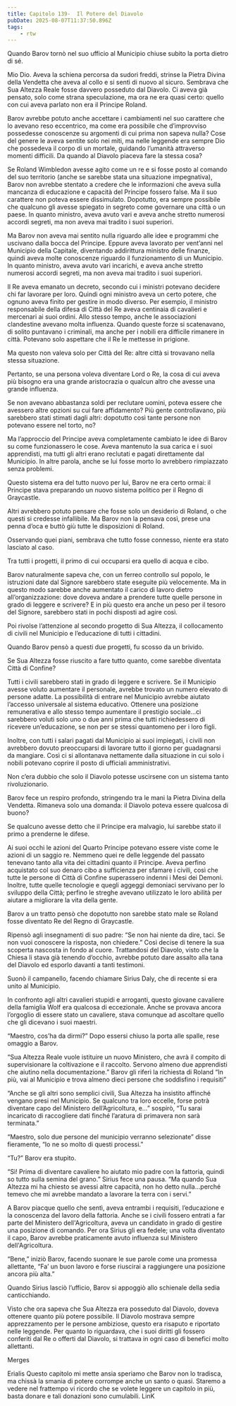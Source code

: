 ```yaml
---
title: Capitolo 139-  Il Potere del Diavolo
pubDate: 2025-08-07T11:37:50.896Z
tags:
    - rtw
---
```



Quando Barov tornò nel suo ufficio al Municipio chiuse subito la porta dietro di sé.


 Mio Dio.  Aveva la schiena percorsa da sudori freddi, strinse la Pietra Divina della Vendetta che aveva al collo e si sentì di nuovo al sicuro. Sembrava che Sua Altezza Reale fosse davvero posseduto dal Diavolo. Ci aveva già pensato, solo come strana speculazione, ma ora ne era quasi certo: quello con cui aveva parlato non era il Principe Roland.


Barov avrebbe potuto anche accettare i cambiamenti nel suo carattere che lo avevano reso eccentrico, ma come era possibile che d’improvviso possedesse conoscenze su argomenti di cui prima non sapeva nulla? Cose del genere le aveva sentite solo nei miti, ma nelle leggende era sempre Dio che possedeva il corpo di un mortale, guidando l’umanità attraverso momenti difficili. Da quando al Diavolo piaceva fare la stessa cosa?


Se Roland Wimbledon avesse agito come un re e si fosse posto al comando del suo territorio (anche se sarebbe stata una situazione impegnativa), Barov non avrebbe stentato a credere che le informazioni che aveva sulla mancanza di educazione e capacità del Principe fossero false. Ma il suo carattere non poteva essere dissimulato. Dopotutto, era sempre possibile che qualcuno gli avesse spiegato in segreto come governare una città o un paese. In quanto ministro, aveva avuto vari e aveva anche stretto numerosi accordi segreti, ma non aveva mai tradito i suoi superiori.


Ma Barov non aveva mai sentito nulla riguardo alle idee e programmi che uscivano dalla bocca del Principe. Eppure aveva lavorato per vent’anni nel Municipio della Capitale, diventando addirittura ministro delle finanze, quindi aveva molte conoscenze riguardo il funzionamento di un Municipio. In quanto ministro, aveva avuto vari incarichi, e aveva anche stretto numerosi accordi segreti, ma non aveva mai tradito i suoi superiori.


Il Re aveva emanato un decreto, secondo cui i ministri potevano decidere chi far lavorare per loro. Quindi ogni ministro aveva un certo potere, che ognuno aveva finito per gestire in modo diverso. Per esempio, il ministro responsabile della difesa di Città del Re aveva centinaia di cavalieri e mercenari ai suoi ordini. Allo stesso tempo, anche le associazioni clandestine avevano molta influenza. Quando queste forze si scatenavano, di solito puntavano i criminali, ma anche per i nobili era difficile rimanere in città. Potevano solo aspettare che il Re le mettesse in prigione.


Ma questo non valeva solo per Città del Re: altre città si trovavano nella stessa situazione.


Pertanto, se una persona voleva diventare Lord o Re, la cosa di cui aveva più bisogno era una grande aristocrazia o qualcun altro che avesse una grande influenza.


Se non avevano abbastanza soldi per reclutare uomini, poteva essere che avessero altre opzioni su cui fare affidamento? Più gente controllavano, più sarebbero stati stimati dagli altri: dopotutto così tante persone non potevano essere nel torto, no?


Ma l’approccio del Principe aveva completamente cambiato le idee di Barov su come funzionassero le cose. Aveva mantenuto la sua carica e i suoi apprendisti, ma tutti gli altri erano reclutati e pagati direttamente dal Municipio. In altre parola, anche se lui fosse morto lo avrebbero rimpiazzato senza problemi.


Questo sistema era del tutto nuovo per lui, Barov ne era certo ormai: il Principe stava preparando un nuovo sistema politico per il Regno di Graycastle.


Altri avrebbero potuto pensare che fosse solo un desiderio di Roland, o che questi si credesse infallibile. Ma Barov non la pensava così, prese una penna d’oca e buttò giù tutte le disposizioni di Roland.


Osservando quei piani, sembrava che tutto fosse connesso, niente era stato lasciato al caso.


Tra tutti i progetti, il primo di cui occuparsi era quello di acqua e cibo.


Barov naturalmente sapeva che, con un ferreo controllo sul popolo, le istruzioni date dal Signore sarebbero state eseguite più velocemente. Ma in questo modo sarebbe anche aumentato il carico di lavoro dietro all’organizzazione: dove doveva andare a prendere tutte quelle persone in grado di leggere e scrivere? E in più questo era anche un peso per il tesoro del Signore, sarebbero stati in pochi disposti ad agire così.


Poi rivolse l’attenzione al secondo progetto di Sua Altezza, il collocamento di civili nel Municipio e l’educazione di tutti i cittadini.


Quando Barov pensò a questi due progetti, fu scosso da un brivido.


Se Sua Altezza fosse riuscito a fare tutto quanto, come sarebbe diventata Città di Confine?


Tutti i civili sarebbero stati in grado di leggere e scrivere. Se il Municipio avesse voluto aumentare il personale, avrebbe trovato un numero elevato di persone adatte. La possibilità di entrare nel Municipio avrebbe aiutato l’accesso universale al sistema educativo. Ottenere una posizione remunerativa e allo stesso tempo aumentare il prestigio sociale…ci sarebbero voluti solo uno o due anni prima che tutti richiedessero di ricevere un’educazione, se non per se stessi quantomeno per i loro figli.


Inoltre, con tutti i salari pagati dal Municipio ai suoi impiegati, i civili non avrebbero dovuto preoccuparsi di lavorare tutto il giorno per guadagnarsi da mangiare. Così ci si allontanava nettamente dalla situazione in cui solo i nobili potevano coprire il posto di ufficiali amministrativi.


Non c’era dubbio che solo il Diavolo potesse uscirsene con un sistema tanto rivoluzionario.


Barov fece un respiro profondo, stringendo tra le mani la Pietra Divina della Vendetta. Rimaneva solo una domanda: il Diavolo poteva essere qualcosa di buono?


Se qualcuno avesse detto che il Principe era malvagio, lui sarebbe stato il primo a prenderne le difese.


Ai suoi occhi le azioni del Quarto Principe potevano essere viste come le azioni di un saggio re. Nemmeno quei re delle leggende del passato tenevano tanto alla vita dei cittadini quanto il Principe. Aveva perfino acquistato col suo denaro cibo a sufficienza per sfamare i civili, così che tutte le persone di Città di Confine superassero indenni i Mesi dei Demoni. Inoltre, tutte quelle tecnologie e quegli aggeggi demoniaci servivano per lo sviluppo della Città; perfino le streghe avevano utilizzato le loro abilità per aiutare a migliorare la vita della gente.


Barov a un tratto pensò che dopotutto non sarebbe stato male se Roland fosse diventato Re del Regno di Graycastle.


Ripensò agli insegnamenti di suo padre: “Se non hai niente da dire, taci. Se non vuoi conoscere la risposta, non chiedere.” Così decise di tenere la sua scoperta nascosta in fondo al cuore. Trattandosi del Diavolo, visto che la Chiesa li stava già tenendo d’occhio, avrebbe potuto dare assalto alla tana del Diavolo ed esporlo davanti a tanti testimoni.


Suonò il campanello, facendo chiamare Sirius Daly, che di recente si era unito al Municipio.


In confronto agli altri cavalieri stupidi e arroganti, questo giovane cavaliere della famiglia Wolf era qualcosa di eccezionale. Anche se provava ancora l’orgoglio di essere stato un cavaliere, stava comunque ad ascoltare quello che gli dicevano i suoi maestri.


“Maestro, cos’ha da dirmi?” Dopo essersi chiuso la porta alle spalle, rese omaggio a Barov.


“Sua Altezza Reale vuole istituire un nuovo Ministero, che avrà il compito di supervisionare  la coltivazione e il raccolto. Servono almeno due apprendisti che aiutino nella documentazione.” Barov gli riferì la richiesta di Roland “In più, vai al Municipio e trova almeno dieci persone che soddisfino i requisiti”


“Anche se gli altri sono semplici civili, Sua Altezza ha insistito affinché vengano presi nel Municipio. Se qualcuno tra loro eccelle, forse potrà diventare capo del Ministero dell’Agricoltura, e…” sospirò, “Tu sarai incaricato di raccogliere dati finché l’aratura di primavera non sarà terminata.”


“Maestro, solo due persone del municipio verranno selezionate” disse fieramente, “Io ne so molto di questi processi.”


“Tu?” Barov era stupito.


“Sì! Prima di diventare cavaliere ho aiutato mio padre con la fattoria, quindi so tutto sulla semina del grano.” Sirius fece una pausa. “Ma quando Sua Altezza mi ha chiesto se avessi altre capacità, non ho detto nulla…perché temevo che mi avrebbe mandato a lavorare la terra con i servi.”


A Barov piacque quello che sentì, aveva entrambi i requisiti, l’educazione e la conoscenza del lavoro della fattoria. Anche se i civili fossero entrati a far parte del Ministero dell'Agricoltura, aveva un candidato in grado di gestire una posizione di comando. Per ora Sirius gli era fedele; una volta diventato il capo, Barov avrebbe praticamente avuto influenza sul Ministero dell'Agricoltura.


“Bene,” iniziò Barov, facendo suonare le sue parole come una promessa allettante, “Fa’ un buon lavoro e forse riuscirai a raggiungere una posizione ancora più alta.”


Quando Sirius lasciò l’ufficio, Barov si appoggiò allo schienale della sedia canticchiando.


Visto che ora sapeva che Sua Altezza era posseduto dal Diavolo, doveva ottenere quanto più potere possibile. Il Diavolo mostrava sempre apprezzamento per le persone ambiziose, questo era risaputo e riportato nelle leggende. Per quanto lo riguardava, che i suoi diritti gli fossero conferiti dal Re o offerti dal Diavolo, si trattava in ogni caso di benefici molto allettanti.






Merges






 Erialis Questo capitolo mi mette ansia speriamo che Barov non lo tradisca, ma chissà la smania di potere corrompe anche un santo o quasi. Staremo a vedere nel frattempo vi ricordo che se volete leggere un capitolo in più, basta donare e tali donazioni sono cumulabili. LinK 
                                


                                




